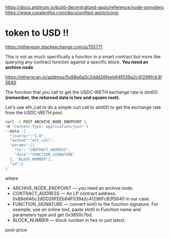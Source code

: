 https://docs.arbitrum.io/build-decentralized-apps/reference/node-providers
https://www.covalenthq.com/docs/unified-api/pricing/

# token to USD !!

https://ethereum.stackexchange.com/a/155771

This is not as much specifically a function in a smart contract but more like querying any contract function against a specific block. 
**You need an archive node**

https://etherscan.io/address/0x88e6a0c2ddd26feeb64f039a2c41296fcb3f5640

The function that you call to get the USDC-WETH exchange rate is slot0() 
**(remember, the returned data is hex and square root).**

Let's use eth_call to do a simple curl call to slot0() to get the exchange rate from the USDC-WETH pool.

```bash
curl -X POST ARCHIVE_NODE_ENDPOINT \
-H "Content-Type: application/json" \
--data '{
  "jsonrpc":"2.0",
  "method":"eth_call",
  "params":[{
    "to": "CONTRACT_ADDRESS",
    "data":"FUNCTION_SIGNATURE"
  }, "BLOCK_NUMBER"],
  "id":1
}'
```

where
- ARCHIVE_NODE_ENDPOINT — you need an archive node.
- CONTRACT_ADDRESS — An LP contract address. 0x88e6A0c2dDD26FEEb64F039a2c41296FcB3f5640 in our case.
- FUNCTION_SIGNATURE — convert slot0 to the function signature. For example, use an online tool, paste slot0 in Function name and parameters type and get 0x3850c7bd.
- BLOCK_NUMBER — block number in hex or just latest.

pool-price 